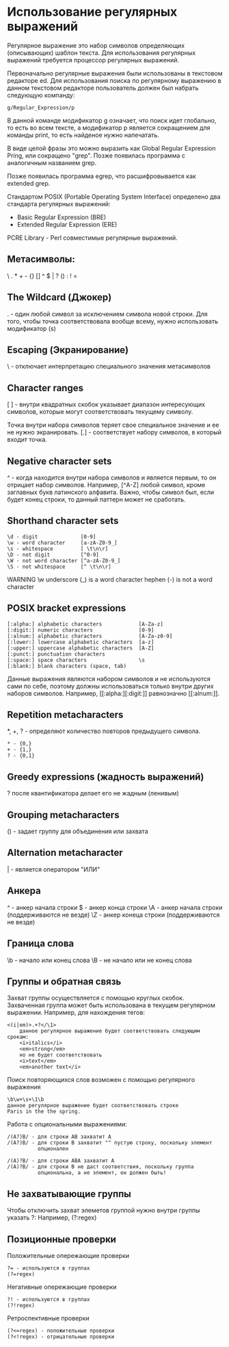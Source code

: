 Использование регулярных выражений
================================================================================
Регулярное выражение это набор символов определяющих (описывающих) шаблон
текста. Для использования регулярных выражений требуется процессор регулярных
выражений.

Первоначально регулярные выражения были использованы в текстовом редакторе ed.
Для использования поиска по регулярному выражению в данном текстовом редакторе
пользователь должен был набрать следующую компанду:

    g/Regular_Expression/p

В данной команде модификатор g означает, что поиск идет глобально, то есть во
всем тексте, а модификатор p является сокращением для команды print, то есть
найденое нужно напечатать.

В виде целой фразы это можно выразить как Global Regular Expression Pring, или
сокращено "grep". Позже появилась программа с аналогичным названием grep.

Позже появилась программа egrep, что расшифровывается как extended grep.

Стандартом POSIX (Portable Operating System Interface) определено два стандарта
регулярных выражений:
- Basic Regular Expression (BRE)
- Extended Regular Expression (ERE)

PCRE Library - Perl совместимые регулярные выражений.

Метасимволы:
--------------------------------------------------------------------------------
\ . * + - {} [] ^ $ | ? () : ! =

The Wildcard (Джокер)
--------------------------------------------------------------------------------
. - один любой символ за исключением символа новой строки. Для того, чтобы точка
соответствовала вообще всему, нужно использовать модификатор (s)

Escaping (Экранирование)
--------------------------------------------------------------------------------
\ - отключает интерпретацию специального значения метасимволов

Character ranges
--------------------------------------------------------------------------------
[ ] - внутри квадратных скобок указывает диапазон интересующих символов, которые
могут соответствовать текущему символу.

Точка внутри набора символов теряет свое специальное значение и ее не нужно
экранировать. [.] - соответствует набору символов, в который входит точка.

Negative character sets
--------------------------------------------------------------------------------
^ - когда находится внутри набора символов и является первым, то он отрицает
набор символов. Например, [^A-Z] любой символ, кроме заглавных букв латинского
алфавита. Важно, чтобы символ был, если будет конец строки, то данный паттерн
может не сработать.

Shorthand character sets
--------------------------------------------------------------------------------
    \d - digit              [0-9]
    \w - word character     [a-zA-Z0-9_]
    \s - whitespace         [ \t\n\r]
    \D - not digit          [^0-9]
    \W - not word character [^a-zA-Z0-9_]
    \S - not whitespace     [^ \t\n\r]

WARNING
    \w
        underscore (_) is a word character
        hephen (-) is not a word character

POSIX bracket expressions
--------------------------------------------------------------------------------

    [:alpha:] alphabetic characters            [A-Za-z]
    [:digit:] numeric characters               [0-9]
    [:alnum:] alphabetic characters            [A-Za-z0-9]
    [:lower:] lowercase alphabetic characters  [a-z]
    [:upper:] uppercase alphabetic characters  [A-Z]
    [:punct:] punctuation characters
    [:space:] space characters                 \s
    [:blank:] blank characters (space, tab)

Данные выражения являются набором символов и не используются сами по себе,
поэтому должны использоваться только внутри других наборов символов.  Например,
[[:alpha:][:digit:]] равнозначно [[:alnum:]].

Repetition metacharacters
--------------------------------------------------------------------------------
\*, +, ? - определяют количество повторов предыдущего символа.

    * - {0,}
    + - {1,}
    ? - {0,1}

Greedy expressions (жадность выражений)
--------------------------------------------------------------------------------
? после квантификатора делает его не жадным (ленивым)


Grouping metacharacters
--------------------------------------------------------------------------------
() - задает группу для объединения или захвата

Alternation metacharacter
--------------------------------------------------------------------------------
| - является оператором "ИЛИ"

Анкера
--------------------------------------------------------------------------------
^ - анкер начала строки
$ - анкер конца строки
\A - анкер начала строки (поддерживаются не везде)
\Z - анкер конеца строки (поддерживаются не везде)

Граница слова
--------------------------------------------------------------------------------
\b - начало или конец слова
\B - не начало или не конец слова

Группы и обратная связь
--------------------------------------------------------------------------------
Захват группы осуществляется с помощью круглых скобок. Захваченная группа может
быть использована в текущем регулярном выражении. Например, для нахождения
тегов:

    <(i|em)>.+?</\1>
        данное регулярное выражение будет соответствовать следующим срокам:
        <i>italics</i>
        <em>strong</em>
        но не будет соответствовать
        <i>text</em>
        <em>another text</i>

Поиск повторяющихся слов возможен с помощью регулярного выражения

    \b\w+\s+\1\b
    данное регулярное выражение будет соответствовать строке
    Paris in the the spring.

Работа с опциональными выражениями:

    /(A?)B/ - для строки AB захватит A
    /(A?)B/ - для строки B захватит "" пустую строку, поскольку элемент
              опционален

    /(A)?B/ - для строки ABA захватит A
    /(A)?B/ - для строки B не даст соответствия, поскольку группа
              опциональна, а не элемент, он должен быть!

Не захватывающие группы
--------------------------------------------------------------------------------
Чтобы отключить захват элеметов группой нужно внутри группы указать ?:
Например, (?:regex)

Позиционные проверки
--------------------------------------------------------------------------------
Положительные опережающие проверки

    ?= - используются в группах
    (?=regex)

Негативные опережающие проверки

    ?! - используются в группах
    (?!regex)

Ретроспективные проверки

    (?<=regex) - положительные проверки 
    (?<!regex) - отрицательные проверки
